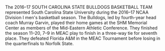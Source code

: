 The 2016–17 SOUTH CAROLINA STATE BULLDOGS BASKETBALL TEAM represented South Carolina State University during the 2016–17 NCAA Division I men's basketball season. The Bulldogs, led by fourth-year head coach Murray Garvin, played their home games at the SHM Memorial Center as members of the Mid-Eastern Athletic Conference. They finished the season 11–20, 7–9 in MEAC play to finish in a three-way tie for seventh place. They defeated Florida A&M in the MEAC Tournament before losing in the quarterfinals to Norfolk State.
